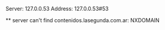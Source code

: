Server:		127.0.0.53
Address:	127.0.0.53#53

** server can't find contenidos.lasegunda.com.ar: NXDOMAIN

